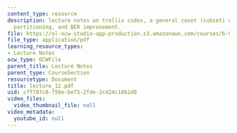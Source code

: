 ```yaml
---
content_type: resource
description: lecture notes on trellis codes, a general coset (subset) encoder, coset
  partitioning, and BER improvement.
file: https://ol-ocw-studio-app-production.s3.amazonaws.com/courses/6-973-communication-system-design-spring-2006/cff787c8758ebe752fde2cd24c18b1d0_lecture_12.pdf
file_type: application/pdf
learning_resource_types:
- Lecture Notes
ocw_type: OCWFile
parent_title: Lecture Notes
parent_type: CourseSection
resourcetype: Document
title: lecture_12.pdf
uid: cff787c8-758e-be75-2fde-2cd24c18b1d0
video_files:
  video_thumbnail_file: null
video_metadata:
  youtube_id: null
---
```

